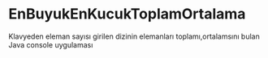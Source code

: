 # EnBuyukEnKucukToplamOrtalama
Klavyeden eleman sayısı girilen dizinin elemanları  toplamı,ortalamsını bulan Java console uygulaması
